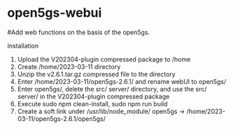 # open5gs-webui
#Add web functions on the basis of the open5gs.

Installation

1. Upload the V202304-plugin compressed package to /home
2. Create /home/2023-03-11 directory
3. Unzip the v2.6.1.tar.gz compressed file to the directory
4. Enter /home/2023-03-11/open5gs-2.6.1/ and rename webUI to open5gs/
5. Enter open5gs/, delete the src/ server/ directory, and use the src/ server/ in the V202304-plugin compressed package
6. Execute sudo npm clean-install, sudo npm run build
7. Create a soft link under  /usr/lib/node_module/ open5gs -> /home/2023-03-11/open5gs-2.6.1/open5gs/
